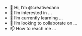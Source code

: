 - 👋 Hi, I’m @creativedann
- 👀 I’m interested in ...
- 🌱 I’m currently learning ...
- 💞️ I’m looking to collaborate on ...
- 📫 How to reach me ...

<!---
creativedann/creativedann is a ✨ special ✨ repository because its `README.md` (this file) appears on your GitHub profile.
You can click the Preview link to take a look at your changes.
--->
